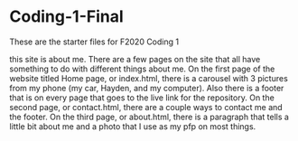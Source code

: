 # Coding-1-Final
 These are the starter files for F2020 Coding 1

this site is about me. There are a few pages on the site that all have something to do with different things about me. On the first page of the website titled Home page, or index.html, there is a carousel with 3 pictures from my phone (my car, Hayden, and my computer). Also there is a footer that is on every page that goes to the live link for the repository. On the second page, or contact.html, there are a couple ways to contact me and the footer. On the third page, or about.html, there is a paragraph that tells a little bit about me and a photo that I use as my pfp on most things.